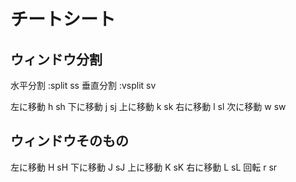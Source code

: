 
# チートシート

## ウィンドウ分割

水平分割	:split	ss
垂直分割	:vsplit	sv

左に移動	<C-w>h	sh
下に移動	<C-w>j	sj
上に移動	<C-w>k	sk
右に移動	<C-w>l	sl
次に移動	<C-w>w	sw

## ウィンドウそのもの

左に移動	<C-w>H	sH
下に移動	<C-w>J	sJ
上に移動	<C-w>K	sK
右に移動	<C-w>L	sL
回転	<C-w>r	sr

